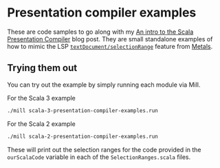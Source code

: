 # Presentation compiler examples

These are code samples to go along with my [An intro to the Scala Presentation
Compiler](https://www.chris-kipp.io/blog/an-intro-to-the-scala-presentation-compiler)
blog post. They are small standalone examples of how to mimic the LSP
[`textDocument/selectionRange`](https://microsoft.github.io/language-server-protocol/specifications/specification-current/#textDocument_selectionRange)
feature from
[Metals](https://scalameta.org/metals/blog/2021/07/14/tungsten#add-support-for-textdocumentselectionrange).

## Trying them out

You can try out the example by simply running each module via Mill.

For the Scala 3 example
```sh
./mill scala-3-presentation-compiler-examples.run
```

For the Scala 2 example
```sh
./mill scala-2-presentation-compiler-examples.run
```

These will print out the selection ranges for the code provided in the
`ourScalaCode` variable in each of the `SelectionRanges.scala` files.
